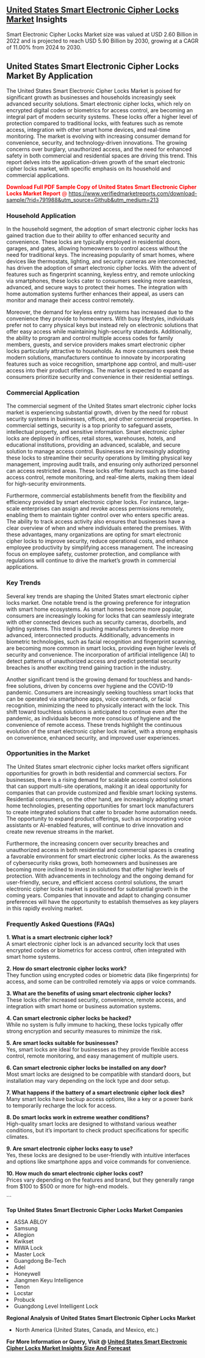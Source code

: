 <h2><a href="https://www.verifiedmarketreports.com/download-sample/?rid=791988&amp;utm_source=Github&amp;utm_medium=213" target="_blank">United States Smart Electronic Cipher Locks Market</a> Insights</h2><p>Smart Electronic Cipher Locks Market size was valued at USD 2.60 Billion in 2022 and is projected to reach USD 5.90 Billion by 2030, growing at a CAGR of 11.00% from 2024 to 2030.</p><p><h2>United States Smart Electronic Cipher Locks Market By Application</h2><p>The United States Smart Electronic Cipher Locks Market is poised for significant growth as businesses and households increasingly seek advanced security solutions. Smart electronic cipher locks, which rely on encrypted digital codes or biometrics for access control, are becoming an integral part of modern security systems. These locks offer a higher level of protection compared to traditional locks, with features such as remote access, integration with other smart home devices, and real-time monitoring. The market is evolving with increasing consumer demand for convenience, security, and technology-driven innovations. The growing concerns over burglary, unauthorized access, and the need for enhanced safety in both commercial and residential spaces are driving this trend. This report delves into the application-driven growth of the smart electronic cipher locks market, with specific emphasis on its household and commercial applications. <p><p><span class=""><span style="color: #ff0000;"><strong>Download Full PDF Sample Copy of United States Smart Electronic Cipher Locks Market Report</strong> @ </span><a href="https://www.verifiedmarketreports.com/download-sample/?rid=791988&amp;utm_source=Github&amp;utm_medium=213" target="_blank">https://www.verifiedmarketreports.com/download-sample/?rid=791988&amp;utm_source=Github&amp;utm_medium=213</a></span></p></p><h3>Household Application</h3><p>In the household segment, the adoption of smart electronic cipher locks has gained traction due to their ability to offer enhanced security and convenience. These locks are typically employed in residential doors, garages, and gates, allowing homeowners to control access without the need for traditional keys. The increasing popularity of smart homes, where devices like thermostats, lighting, and security cameras are interconnected, has driven the adoption of smart electronic cipher locks. With the advent of features such as fingerprint scanning, keyless entry, and remote unlocking via smartphones, these locks cater to consumers seeking more seamless, advanced, and secure ways to protect their homes. The integration with home automation systems further enhances their appeal, as users can monitor and manage their access control remotely.<p>Moreover, the demand for keyless entry systems has increased due to the convenience they provide to homeowners. With busy lifestyles, individuals prefer not to carry physical keys but instead rely on electronic solutions that offer easy access while maintaining high-security standards. Additionally, the ability to program and control multiple access codes for family members, guests, and service providers makes smart electronic cipher locks particularly attractive to households. As more consumers seek these modern solutions, manufacturers continue to innovate by incorporating features such as voice recognition, smartphone app control, and multi-user access into their product offerings. The market is expected to expand as consumers prioritize security and convenience in their residential settings.</p><h3>Commercial Application</h3><p>The commercial segment of the United States smart electronic cipher locks market is experiencing substantial growth, driven by the need for robust security systems in businesses, offices, and other commercial properties. In commercial settings, security is a top priority to safeguard assets, intellectual property, and sensitive information. Smart electronic cipher locks are deployed in offices, retail stores, warehouses, hotels, and educational institutions, providing an advanced, scalable, and secure solution to manage access control. Businesses are increasingly adopting these locks to streamline their security operations by limiting physical key management, improving audit trails, and ensuring only authorized personnel can access restricted areas. These locks offer features such as time-based access control, remote monitoring, and real-time alerts, making them ideal for high-security environments.<p>Furthermore, commercial establishments benefit from the flexibility and efficiency provided by smart electronic cipher locks. For instance, large-scale enterprises can assign and revoke access permissions remotely, enabling them to maintain tighter control over who enters specific areas. The ability to track access activity also ensures that businesses have a clear overview of when and where individuals entered the premises. With these advantages, many organizations are opting for smart electronic cipher locks to improve security, reduce operational costs, and enhance employee productivity by simplifying access management. The increasing focus on employee safety, customer protection, and compliance with regulations will continue to drive the market’s growth in commercial applications.</p><h3>Key Trends</h3><p>Several key trends are shaping the United States smart electronic cipher locks market. One notable trend is the growing preference for integration with smart home ecosystems. As smart homes become more popular, consumers are increasingly looking for locks that can seamlessly integrate with other connected devices such as security cameras, doorbells, and lighting systems. This trend is pushing manufacturers to develop more advanced, interconnected products. Additionally, advancements in biometric technologies, such as facial recognition and fingerprint scanning, are becoming more common in smart locks, providing even higher levels of security and convenience. The incorporation of artificial intelligence (AI) to detect patterns of unauthorized access and predict potential security breaches is another exciting trend gaining traction in the industry.<p>Another significant trend is the growing demand for touchless and hands-free solutions, driven by concerns over hygiene and the COVID-19 pandemic. Consumers are increasingly seeking touchless smart locks that can be operated via smartphone apps, voice commands, or facial recognition, minimizing the need to physically interact with the lock. This shift toward touchless solutions is anticipated to continue even after the pandemic, as individuals become more conscious of hygiene and the convenience of remote access. These trends highlight the continuous evolution of the smart electronic cipher lock market, with a strong emphasis on convenience, enhanced security, and improved user experiences.</p><h3>Opportunities in the Market</h3><p>The United States smart electronic cipher locks market offers significant opportunities for growth in both residential and commercial sectors. For businesses, there is a rising demand for scalable access control solutions that can support multi-site operations, making it an ideal opportunity for companies that can provide customized and flexible smart locking systems. Residential consumers, on the other hand, are increasingly adopting smart home technologies, presenting opportunities for smart lock manufacturers to create integrated solutions that cater to broader home automation needs. The opportunity to expand product offerings, such as incorporating voice assistants or AI-enabled features, will continue to drive innovation and create new revenue streams in the market.<p>Furthermore, the increasing concern over security breaches and unauthorized access in both residential and commercial spaces is creating a favorable environment for smart electronic cipher locks. As the awareness of cybersecurity risks grows, both homeowners and businesses are becoming more inclined to invest in solutions that offer higher levels of protection. With advancements in technology and the ongoing demand for user-friendly, secure, and efficient access control solutions, the smart electronic cipher locks market is positioned for substantial growth in the coming years. Companies that innovate and adapt to changing consumer preferences will have the opportunity to establish themselves as key players in this rapidly evolving market.</p><h3>Frequently Asked Questions (FAQs)</h3><p><strong>1. What is a smart electronic cipher lock?</strong><br> A smart electronic cipher lock is an advanced security lock that uses encrypted codes or biometrics for access control, often integrated with smart home systems.</p><p><strong>2. How do smart electronic cipher locks work?</strong><br> They function using encrypted codes or biometric data (like fingerprints) for access, and some can be controlled remotely via apps or voice commands.</p><p><strong>3. What are the benefits of using smart electronic cipher locks?</strong><br> These locks offer increased security, convenience, remote access, and integration with smart home or business automation systems.</p><p><strong>4. Can smart electronic cipher locks be hacked?</strong><br> While no system is fully immune to hacking, these locks typically offer strong encryption and security measures to minimize the risk.</p><p><strong>5. Are smart locks suitable for businesses?</strong><br> Yes, smart locks are ideal for businesses as they provide flexible access control, remote monitoring, and easy management of multiple users.</p><p><strong>6. Can smart electronic cipher locks be installed on any door?</strong><br> Most smart locks are designed to be compatible with standard doors, but installation may vary depending on the lock type and door setup.</p><p><strong>7. What happens if the battery of a smart electronic cipher lock dies?</strong><br> Many smart locks have backup access options, like a key or a power bank to temporarily recharge the lock for access.</p><p><strong>8. Do smart locks work in extreme weather conditions?</strong><br> High-quality smart locks are designed to withstand various weather conditions, but it’s important to check product specifications for specific climates.</p><p><strong>9. Are smart electronic cipher locks easy to use?</strong><br> Yes, these locks are designed to be user-friendly with intuitive interfaces and options like smartphone apps and voice commands for convenience.</p><p><strong>10. How much do smart electronic cipher locks cost?</strong><br> Prices vary depending on the features and brand, but they generally range from $100 to $500 or more for high-end models.</p>```</p><p><strong>Top United States Smart Electronic Cipher Locks Market Companies</strong></p><div data-test-id=""><p><li>ASSA ABLOY</li><li> Samsung</li><li> Allegion</li><li> Kwikset</li><li> MIWA Lock</li><li> Master Lock</li><li> Guangdong Be-Tech</li><li> Adel</li><li> Honeywell</li><li> Jiangmen Keyu Intelligence</li><li> Tenon</li><li> Locstar</li><li> Probuck</li><li> Guangdong Level Intelligent Lock</li></p><div><strong>Regional Analysis of&nbsp;United States Smart Electronic Cipher Locks Market</strong></div><ul><li dir="ltr"><p dir="ltr">North America&nbsp;(United States, Canada, and Mexico, etc.)</p></li></ul><p><strong>For More Information or Query, Visit @&nbsp;</strong><strong><a href="https://www.verifiedmarketreports.com/product/smart-electronic-cipher-locks-market/?utm_source=Github&amp;utm_medium=213" target="_blank">United States Smart Electronic Cipher Locks Market Insights Size And Forecast</a></strong></p></div>
